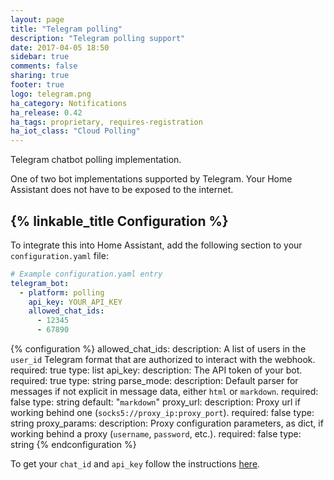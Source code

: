 ```yaml
---
layout: page
title: "Telegram polling"
description: "Telegram polling support"
date: 2017-04-05 18:50
sidebar: true
comments: false
sharing: true
footer: true
logo: telegram.png
ha_category: Notifications
ha_release: 0.42
ha_tags: proprietary, requires-registration
ha_iot_class: "Cloud Polling"
---
```


Telegram chatbot polling implementation.

One of two bot implementations supported by Telegram. Your Home Assistant does not have to be exposed to the internet.

## {% linkable_title Configuration %}

To integrate this into Home Assistant, add the following section to your `configuration.yaml` file:

```yaml
# Example configuration.yaml entry
telegram_bot:
  - platform: polling
    api_key: YOUR_API_KEY
    allowed_chat_ids:
      - 12345
      - 67890
```

{% configuration %}
allowed_chat_ids:
  description: A list of users in the `user_id` Telegram format that are authorized to interact with the webhook.
  required: true
  type: list
api_key:
  description: The API token of your bot.
  required: true
  type: string
parse_mode:
  description: Default parser for messages if not explicit in message data, either `html` or `markdown`.
  required: false
  type: string
  default: "`markdown`"
proxy_url:
  description: Proxy url if working behind one (`socks5://proxy_ip:proxy_port`).
  required: false
  type: string
proxy_params:
  description: Proxy configuration parameters, as dict, if working behind a proxy (`username`, `password`, etc.).
  required: false
  type: string
{% endconfiguration %}

To get your `chat_id` and `api_key` follow the instructions [here](/components/notify.telegram/).
